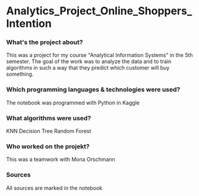 # Analytics_Project_Online_Shoppers_Intention

### What's the project about?

This was a project for my course "Analytical Information Systems" in the 5th semester. The goal of the work was to analyze the data and to train algorithms in such a way that they predict which customer will buy something.

### Which programming languages & technologies were used?

The notebook was programmed with Python in Kaggle

### What algorithms were used?

KNN
Decision Tree
Random Forest

### Who worked on the projekt?

This was a teamwork with Mona Orschmann

### Sources

All sources are marked in the notebook
